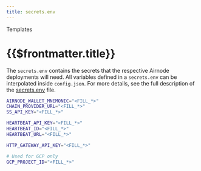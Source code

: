 ```yaml
---
title: secrets.env
---
```


<TitleSpan>Templates</TitleSpan>

# {{$frontmatter.title}}

<VersionWarning/>

The `secrets.env` contains the secrets that the respective Airnode deployments will need. All variables defined in a `secrets.env` can be interpolated inside `config.json`. For more details, see the full description of the [secrets.env](../deployment-files/secrets-env.md) file.

```sh
AIRNODE_WALLET_MNEMONIC="<FILL_*>"
CHAIN_PROVIDER_URL="<FILL_*>"
SS_API_KEY="<FILL_*>"

HEARTBEAT_API_KEY="<FILL_*>"
HEARTBEAT_ID="<FILL_*>"
HEARTBEAT_URL="<FILL_*>"

HTTP_GATEWAY_API_KEY="<FILL_*>"

# Used for GCP only
GCP_PROJECT_ID="<FILL_*>"
```
